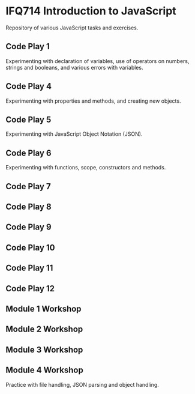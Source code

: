 # IFQ714 Introduction to JavaScript
Repository of various JavaScript tasks and exercises.

## Code Play 1
Experimenting with declaration of variables, use of operators on numbers, strings and booleans, and various errors with variables.

## Code Play 4
Experimenting with properties and methods, and creating new objects.

## Code Play 5
Experimenting with JavaScript Object Notation (JSON).

## Code Play 6
Experimenting with functions, scope, constructors and methods.

## Code Play 7

## Code Play 8

## Code Play 9

## Code Play 10

## Code Play 11

## Code Play 12

## Module 1 Workshop

## Module 2 Workshop

## Module 3 Workshop

## Module 4 Workshop

Practice with file handling, JSON parsing and object handling.
